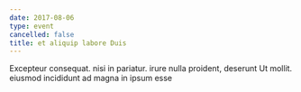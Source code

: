 ```yaml
---
date: 2017-08-06
type: event
cancelled: false
title: et aliquip labore Duis
---
```

Excepteur consequat. nisi in pariatur. irure nulla proident, deserunt Ut mollit. eiusmod incididunt ad magna in ipsum esse